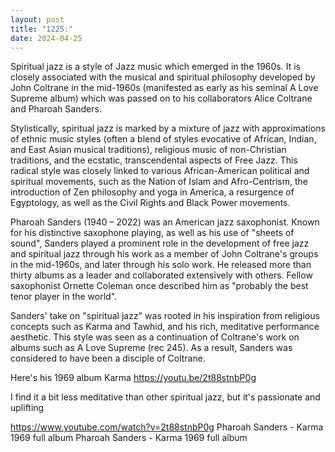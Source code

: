 ```yaml
---
layout: post
title: "1225:"
date: 2024-04-25
---
```


Spiritual jazz is a style of Jazz music which emerged in the 1960s. It is closely associated with the musical and spiritual philosophy developed by John Coltrane in the mid-1960s (manifested as early as his seminal A Love Supreme album) which was passed on to his collaborators Alice Coltrane and Pharoah Sanders.

Stylistically, spiritual jazz is marked by a mixture of jazz with approximations of ethnic music styles (often a blend of styles evocative of African, Indian, and East Asian musical traditions), religious music of non-Christian traditions, and the ecstatic, transcendental aspects of Free Jazz. This radical style was closely linked to various African-American political and spiritual movements, such as the Nation of Islam and Afro-Centrism, the introduction of Zen philosophy and yoga in America, a resurgence of Egyptology, as well as the Civil Rights and Black Power movements. 

Pharoah Sanders (1940 – 2022) was an American jazz saxophonist. Known for his distinctive saxophone playing, as well as his use of "sheets of sound", Sanders played a prominent role in the development of free jazz and spiritual jazz through his work as a member of John Coltrane's groups in the mid-1960s, and later through his solo work. He released more than thirty albums as a leader and collaborated extensively with others. Fellow saxophonist Ornette Coleman once described him as "probably the best tenor player in the world".

Sanders' take on "spiritual jazz" was rooted in his inspiration from religious concepts such as Karma and Tawhid, and his rich, meditative performance aesthetic. This style was seen as a continuation of Coltrane's work on albums such as A Love Supreme (rec 245). As a result, Sanders was considered to have been a disciple of Coltrane.

Here's his 1969 album Karma
https://youtu.be/2t88stnbP0g

I find it a bit less meditative than other spiritual jazz, but it's passionate and uplifting

https://www.youtube.com/watch?v=2t88stnbP0g
Pharoah Sanders - Karma 1969  full album
Pharoah Sanders - Karma 1969  full album
